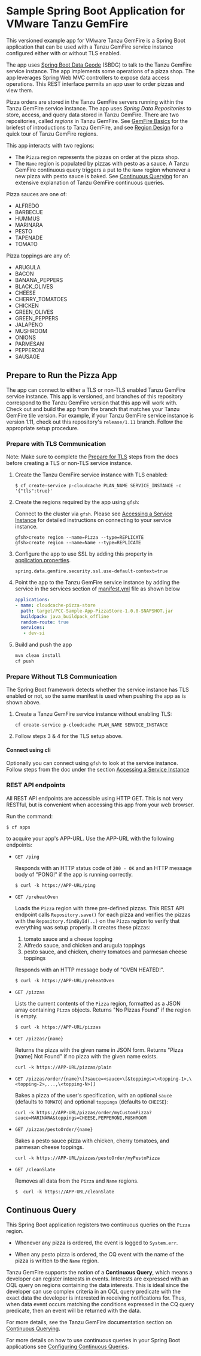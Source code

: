 # Sample Spring Boot Application for VMware Tanzu GemFire

This versioned example app for VMware Tanzu GemFire is
a Spring Boot application that can be used with
a Tanzu GemFire service instance configured either with or without TLS enabled.

The app uses [Spring Boot Data Geode](https://docs.spring.io/autorepo/docs/spring-boot-data-geode-build/1.2.6.RELEASE/reference/htmlsingle/) (SBDG) to talk to the Tanzu GemFire service instance.
The app implements some operations of a pizza shop.
The app leverages Spring Web MVC controllers
to expose data access operations.
This REST interface permits an app user to order pizzas and view them.

Pizza orders are stored in the Tanzu GemFire servers running within
the Tanzu GemFire service instance.
The app uses _Spring Data Repositories_ to store,
access, and query data stored in Tanzu GemFire.
There are two repositories, called _regions_ in Tanzu GemFire.
See [GemFire Basics](https://docs.pivotal.io/p-cloud-cache/1-11/index.html#GFBasics) for the briefest of introductions to Tanzu GemFire,
and see [Region Design](https://docs.pivotal.io/p-cloud-cache/1-11/region-design.html) for a quick tour of Tanzu GemFire regions.

This app interacts with two regions:

- The `Pizza` region represents the pizzas on order at the pizza shop.
- The `Name` region  is populated by pizzas with pesto as a sauce.
A Tanzu GemFire continuous query triggers a put to the `Name` region whenever
a new pizza with pesto sauce is baked.
See [Continuous Querying](http://gemfire.docs.pivotal.io/geode/developing/continuous_querying/chapter_overview.html) for an extensive explanation
of Tanzu GemFire continuous queries.

Pizza sauces are one of:

- ALFREDO
- BARBECUE
- HUMMUS
- MARINARA
- PESTO
- TAPENADE
- TOMATO

Pizza toppings are any of:

- ARUGULA
- BACON
- BANANA_PEPPERS
- BLACK_OLIVES
- CHEESE
- CHERRY_TOMATOES
- CHICKEN
- GREEN_OLIVES
- GREEN_PEPPERS
- JALAPENO
- MUSHROOM
- ONIONS
- PARMESAN
- PEPPERONI
- SAUSAGE

## Prepare to Run the Pizza App

The app can connect to either a TLS or non-TLS enabled Tanzu GemFire service instance.
This app is versioned, and branches of this repository correspond to
the Tanzu GemFire version that this app will work with.
Check out and build the app from the branch that matches your Tanzu GemFire tile version.
For example, if your Tanzu GemFire service instance is version 1.11,
check out this repository's `release/1.11` branch.
Follow the appropriate setup procedure.

### Prepare with TLS Communication

Note: Make sure to complete the [Prepare for TLS](https://docs.pivotal.io/p-cloud-cache/1-11/prepare-TLS.html) steps from the docs before creating a TLS or non-TLS service instance.

1. Create the Tanzu GemFire service instance with TLS enabled:

    ```
    $ cf create-service p-cloudcache PLAN_NAME SERVICE_INSTANCE -c '{"tls":true}'
    ```
1. Create the regions required by the app using `gfsh`:

    Connect to the cluster via `gfsh`. Please see [Accessing a Service Instance](https://docs.pivotal.io/p-cloud-cache/1-11/accessing-instance.html) for detailed instructions on connecting to your service instance.

    ```
    gfsh>create region --name=Pizza --type=REPLICATE
    gfsh>create region --name=Name --type=REPLICATE
    ```

1. Configure the app to use SSL by adding this property in [application.properties](src/main/resources/application.properties).
    ```
    spring.data.gemfire.security.ssl.use-default-context=true
    ```

1. Point the app to the Tanzu GemFire service instance by adding the service in the services section of [manifest.yml](manifest.yml) file as shown below

    ```yaml
    applications:
    - name: cloudcache-pizza-store
      path: target/PCC-Sample-App-PizzaStore-1.0.0-SNAPSHOT.jar
      buildpack: java_buildpack_offline
      random-route: true
      services:
       - dev-si
    ```

1. Build and push the app
    ```sh
    mvn clean install
    cf push
    ```


### Prepare Without TLS Communication

The Spring Boot framework detects whether the service instance has TLS enabled or not,
so the same manifest is used when pushing the app as is shown above.

1. Create a Tanzu GemFire service instance without enabling TLS:
    ```
    cf create-service p-cloudcache PLAN_NAME SERVICE_INSTANCE
    ```

1. Follow steps 3 & 4 for the TLS setup above.


#### Connect using cli
Optionally you can connect using `gfsh` to look at the service instance. Follow steps from the doc
under the section [Accessing a Service Instance](https://docs.pivotal.io/p-cloud-cache/1-11/accessing-instance.html) 


### REST API endpoints

All REST API endpoints are accessible using HTTP GET.  This is not very RESTful, but is convenient
when accessing this app from your web browser.

Run the command:

```
$ cf apps
```

to acquire your app's APP-URL.
Use the APP-URL with the following endpoints:

- `GET /ping`

    Responds with an HTTP status code of `200 - OK` and an HTTP message body
    of "PONG!" if the app is running correctly.

    ```
    $ curl -k https://APP-URL/ping
    ```

- `GET /preheatOven`

    Loads the `Pizza` region with three pre-defined pizzas.
    This REST API endpoint calls `Repository.save()` for each pizza
    and verifies the pizzas with the `Repository.findById(..)` on the
    `Pizza` region to verify that everything was setup properly.
    It creates these pizzas:

    1. tomato sauce and a cheese topping
    2. Alfredo sauce, and chicken and arugula toppings
    3. pesto sauce, and chicken, cherry tomatoes and parmesan cheese toppings
 
    Responds with an HTTP message body of "OVEN HEATED!".

    ```
    $ curl -k https://APP-URL/preheatOven
    ```

- `GET /pizzas`

    Lists the current contents of the `Pizza` region, formatted as
    a JSON array containing `Pizza` objects.
    Returns "No Pizzas Found" if the region is empty.

    ```
    $ curl -k https://APP-URL/pizzas
    ```

- `GET /pizzas/{name}`
     
    Returns the pizza with the given name in JSON form.
    Returns "Pizza \[name\] Not Found"
    if no pizza with the given name exists.

    ```
    curl -k https://APP-URL/pizzas/plain
    ```

- `GET /pizzas/order/{name}\[?sauce=<sauce>\[&toppings=\<topping-1>,\<topping-2>,...,\<topping-N>]]`

    Bakes a pizza of the user's specification,
    with an optional `sauce` (defaults to `TOMATO`)
    and optional `toppings` (defaults to `CHEESE`):

    ```
    curl -k https://APP-URL/pizzas/order/myCustomPizza?sauce=MARINARA&toppings=CHEESE,PEPPERONI,MUSHROOM
    ```

- `GET /pizzas/pestoOrder/{name}`

    Bakes a pesto sauce pizza with chicken, cherry tomatoes, and parmesan
    cheese toppings.

    ```
    curl -k https://APP-URL/pizzas/pestoOrder/myPestoPizza
    ```

- `GET /cleanSlate`

    Removes all data from the `Pizza` and `Name` regions.

    ```
    $  curl -k https://APP-URL/cleanSlate
    ```

## Continuous Query

This Spring Boot application registers two continuous queries
on the `Pizza` region.

- Whenever any pizza is ordered, the event is logged to `System.err`.

- When any pesto pizza is ordered, the CQ event with the name of
the pizza is written to the `Name` region.

Tanzu GemFire supports the notion of a **Continuous Query**, which means a developer can register interests in events.
Interests are expressed with an OQL query on regions containing the data interests.  This is ideal since the developer
can use complex criteria in an OQL query predicate with the exact data the developer is interested in receiving notifications for.
Thus, when data event occurs matching the conditions expressed in the CQ query predicate, then an event will be returned with
the data.

For more details, see the Tanzu GemFire documentation section on [Continuous Querying](http://gemfire.docs.pivotal.io/geode/developing/continuous_querying/chapter_overview.html).

For more details on how to use continuous queries in your Spring Boot applications see [Configuring Continuous Queries](https://docs.spring.io/spring-data/gemfire/docs/current/reference/html/#bootstrap-annotation-config-continuous-queries).

